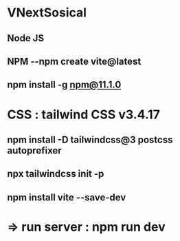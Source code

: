 
# VNextSosical
 ## Node JS
 ## NPM --npm create vite@latest
 ## npm install -g npm@11.1.0
# CSS : tailwind CSS v3.4.17
## npm install -D tailwindcss@3 postcss autoprefixer
## npx tailwindcss init -p
## npm install vite --save-dev
 # => run server : npm run dev


